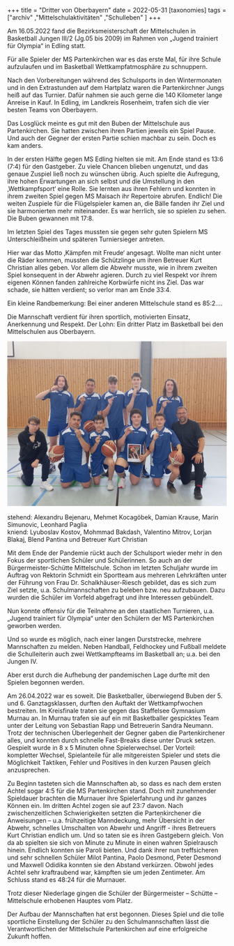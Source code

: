 +++
title = "Dritter von Oberbayern"
date = 2022-05-31
[taxonomies]
tags = ["archiv" ,"Mittelschulaktivitäten" ,"Schulleben" ]
+++

Am 16.05.2022 fand die Bezirksmeisterschaft der Mittelschulen in Basketball Jungen III/2 (Jg.05 bis 2009) im Rahmen von „Jugend trainiert für Olympia“ in Edling statt.

Für alle Spieler der MS Partenkirchen war es das erste Mal, für ihre Schule aufzulaufen und im Basketball Wettkampfatmosphäre zu schnuppern.

Nach den Vorbereitungen während des Schulsports in den Wintermonaten und in den Extrastunden auf dem Hartplatz waren die Partenkirchner Jungs heiß auf das Turnier. Dafür nahmen sie auch gerne die 140 Kilometer lange Anreise in Kauf. In Edling, im Landkreis Rosenheim, trafen sich die vier besten Teams von Oberbayern.

Das Losglück meinte es gut mit den Buben der Mittelschule aus Partenkirchen. Sie hatten zwischen ihren Partien jeweils ein Spiel Pause. Und auch der Gegner der ersten Partie schien machbar zu sein. Doch es kam anders.

In der ersten Hälfte gegen MS Edling hielten sie mit. Am Ende stand es 13:6 (7:4) für den Gastgeber. Zu viele Chancen blieben ungenutzt, und das genaue Zuspiel ließ noch zu wünschen übrig. Auch spielte die Aufregung, ihre hohen Erwartungen an sich selbst und die Umstellung in den ‚Wettkampfsport‘ eine Rolle. Sie lernten aus ihren Fehlern und konnten in ihrem zweiten Spiel gegen MS Maisach ihr Repertoire abrufen. Endlich! Die weiten Zuspiele für die Flügelspieler kamen an, die Bälle fanden ihr Ziel und sie harmonierten mehr miteinander. Es war herrlich, sie so spielen zu sehen. Die Buben gewannen mit 17:8.

Im letzten Spiel des Tages mussten sie gegen sehr guten Spielern MS Unterschleißheim und späteren Turniersieger antreten.

Hier war das Motto ‚Kämpfen mit Freude‘ angesagt. Wollte man nicht unter die Räder kommen, mussten die Schützlinge um ihren Betreuer Kurt Christian alles geben. Vor allem die Abwehr musste, wie in ihrem zweiten Spiel konsequent in der Abwehr agieren. Durch zu viel Respekt vor ihrem eigenen Können fanden zahlreiche Korbwürfe nicht ins Ziel. Das war schade, sie hätten verdient; so verlor man am Ende 33:4.

Ein kleine Randbemerkung: Bei einer anderen Mittelschule stand es 85:2….

Die Mannschaft verdient für ihren sportlich, motivierten Einsatz, Anerkennung und Respekt. Der Lohn: Ein dritter Platz im Basketball bei den Mittelschulen aus Oberbayern.

![](images/Basketball-Bezirksfinale-JIII2-1024x768.jpg)

stehend: Alexandru Bejenaru, Mehmet Kocagöbek, Damian Krause, Marin Simunovic, Leonhard Paglia  
kniend: Lyuboslav Kostov, Mohmmad Bakdash, Valentino Mitrov, Lorjan Blakaj, Blend Pantina und Betreuer Kurt Christian

Mit dem Ende der Pandemie rückt auch der Schulsport wieder mehr in den Fokus der sportlichen Schüler und Schülerinnen. So auch an der Bürgermeister-Schütte Mittelschule. Schon im letzten Schuljahr wurde im Auftrag von Rektorin Schmidt ein Sportteam aus mehreren Lehrkräften unter der Führung von Frau Dr. Schalkhäuser-Riesch gebildet, das es sich zum Ziel setzte, u.a. Schulmannschaften zu beleben bzw. neu aufzubauen. Dazu wurden die Schüler im Vorfeld abgefragt und ihre Interessen gebündelt.

Nun konnte offensiv für die Teilnahme an den staatlichen Turnieren, u.a. „Jugend trainiert für Olympia“ unter den Schülern der MS Partenkirchen geworben werden.

Und so wurde es möglich, nach einer langen Durststrecke, mehrere Mannschaften zu melden. Neben Handball, Feldhockey und Fußball meldete die Schulleiterin auch zwei Wettkampfteams im Basketball an; u.a. bei den Jungen IV.

Aber erst durch die Aufhebung der pandemischen Lage durfte mit den Spielen begonnen werden.

Am 26.04.2022 war es soweit. Die Basketballer, überwiegend Buben der 5. und 6. Ganztagsklassen, durften den Auftakt der Wettkampfwochen bestreiten. Im Kreisfinale traten sie gegen das Staffelsee Gymnasium Murnau an. In Murnau trafen sie auf ein mit Basketballer gespicktes Team unter der Leitung von Sebastian Rapp und Betreuerin Sandra Neumann. Trotz der technischen Überlegenheit der Gegner gaben die Partenkirchener alles, und konnten durch schnelle Fast-Breaks diese unter Druck setzen. Gespielt wurde in 8 x 5 Minuten ohne Spielerwechsel. Der Vorteil: kompletter Wechsel, Spielanteile für alle mitgereisten Spieler und stets die Möglichkeit Taktiken, Fehler und Positives in den kurzen Pausen gleich anzusprechen.

Zu Beginn tasteten sich die Mannschaften ab, so dass es nach dem ersten Achtel sogar 4:5 für die MS Partenkirchen stand. Doch mit zunehmender Spieldauer brachten die Murnauer ihre Spielerfahrung und ihr ganzes Können ein. Im dritten Achtel zogen sie auf 23:7 davon. Nach zwischenzeitlichen Schwierigkeiten setzten die Partenkirchener die Anweisungen – u.a. frühzeitige Manndeckung, mehr Übersicht in der Abwehr, schnelles Umschalten von Abwehr und Angriff - ihres Betreuers Kurt Christian endlich um. Und so taten sie es ihren Gastgebern gleich. Von da ab spielten sie sich von Minute zu Minute in einen wahren Spielrausch hinein. Endlich konnten sie Paroli bieten. Und dank ihrer nun treffsicheren und sehr schnellen Schüler Milot Pantina, Paolo Desmond, Peter Desmond und Maxwell Odidika konnten sie den Abstand verkürzen. Obwohl jedes Achtel sehr kraftraubend war, kämpften sie um jeden Zentimeter. Am Schluss stand es 48:24 für die Murnauer.

Trotz dieser Niederlage gingen die Schüler der Bürgermeister – Schütte – Mittelschule erhobenen Hauptes vom Platz.

Der Aufbau der Mannschaften hat erst begonnen. Dieses Spiel und die tolle sportliche Einstellung der Schüler zu den Schulmannschaften lässt die Verantwortlichen der Mittelschule Partenkirchen auf eine erfolgreiche Zukunft hoffen.

